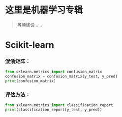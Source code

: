 # 这里是机器学习专辑
> 等待建设……

# Scikit-learn

### 混淆矩阵：

```python
from sklearn.metrics import confusion_matrix
confusion_matrix = confusion_matrix(y_test, y_pred)
print(confusion_matrix)
```

### 评估方法：

```python
from sklearn.metrics import classification_report
print(classification_report(y_test, y_pred))
```





